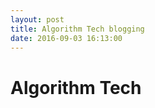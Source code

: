```yaml
---
layout: post
title: Algorithm Tech blogging
date: 2016-09-03 16:13:00
---
```


<h1>Algorithm Tech</h1>

